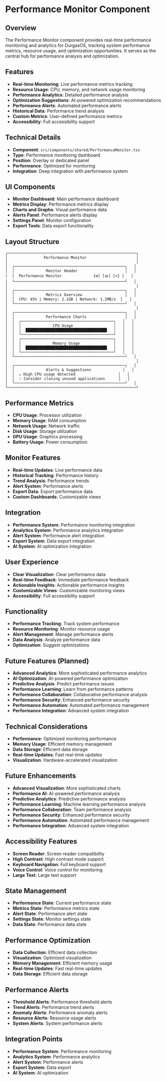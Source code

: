 # Performance Monitor Component

## Overview

The Performance Monitor component provides real-time performance monitoring and analytics for DurgasOS, tracking system performance metrics, resource usage, and optimization opportunities. It serves as the central hub for performance analysis and optimization.

## Features

- **Real-time Monitoring**: Live performance metrics tracking
- **Resource Usage**: CPU, memory, and network usage monitoring
- **Performance Analytics**: Detailed performance analysis
- **Optimization Suggestions**: AI-powered optimization recommendations
- **Performance Alerts**: Automated performance alerts
- **Historical Data**: Performance trend analysis
- **Custom Metrics**: User-defined performance metrics
- **Accessibility**: Full accessibility support

## Technical Details

- **Component**: `src/components/shared/PerformanceMonitor.tsx`
- **Type**: Performance monitoring dashboard
- **Position**: Overlay or dedicated panel
- **Performance**: Optimized for monitoring
- **Integration**: Deep integration with performance system

## UI Components

- **Monitor Dashboard**: Main performance dashboard
- **Metrics Display**: Performance metrics display
- **Charts and Graphs**: Visual performance data
- **Alerts Panel**: Performance alerts display
- **Settings Panel**: Monitor configuration
- **Export Tools**: Data export functionality

## Layout Structure

```
┌─────────────────────────────────────────────────────────┐
│                Performance Monitor                      │
│                                                         │
│  ┌─────────────────────────────────────────────────┐   │
│  │              Monitor Header                     │   │
│  │  Performance Monitor              [⚙️] [📊] [×] │   │
│  └─────────────────────────────────────────────────┘   │
│                                                         │
│  ┌─────────────────────────────────────────────────┐   │
│  │              Metrics Overview                   │   │
│  │  CPU: 45% | Memory: 2.1GB | Network: 1.2MB/s  │   │
│  └─────────────────────────────────────────────────┘   │
│                                                         │
│  ┌─────────────────────────────────────────────────┐   │
│  │              Performance Charts                 │   │
│  │  ┌─────────────────────────────────────────┐   │   │
│  │  │              CPU Usage                  │   │   │
│  │  │  ████████████████████████████████████   │   │   │
│  │  └─────────────────────────────────────────┘   │   │
│  │  ┌─────────────────────────────────────────┐   │   │
│  │  │              Memory Usage               │   │   │
│  │  │  ████████████████████████████████████   │   │   │
│  │  └─────────────────────────────────────────┘   │   │
│  └─────────────────────────────────────────────────┘   │
│                                                         │
│  ┌─────────────────────────────────────────────────┐   │
│  │              Alerts & Suggestions              │   │
│  │  ⚠️ High CPU usage detected                   │   │
│  │  💡 Consider closing unused applications      │   │
│  └─────────────────────────────────────────────────┘   │
└─────────────────────────────────────────────────────────┘
```

## Performance Metrics

- **CPU Usage**: Processor utilization
- **Memory Usage**: RAM consumption
- **Network Usage**: Network traffic
- **Disk Usage**: Storage utilization
- **GPU Usage**: Graphics processing
- **Battery Usage**: Power consumption

## Monitor Features

- **Real-time Updates**: Live performance data
- **Historical Tracking**: Performance history
- **Trend Analysis**: Performance trends
- **Alert System**: Performance alerts
- **Export Data**: Export performance data
- **Custom Dashboards**: Customizable views

## Integration

- **Performance System**: Performance monitoring integration
- **Analytics System**: Performance analytics integration
- **Alert System**: Performance alert integration
- **Export System**: Data export integration
- **AI System**: AI optimization integration

## User Experience

- **Clear Visualization**: Clear performance data
- **Real-time Feedback**: Immediate performance feedback
- **Actionable Insights**: Actionable performance insights
- **Customizable Views**: Customizable monitoring views
- **Accessibility**: Full accessibility support

## Functionality

- **Performance Tracking**: Track system performance
- **Resource Monitoring**: Monitor resource usage
- **Alert Management**: Manage performance alerts
- **Data Analysis**: Analyze performance data
- **Optimization**: Suggest optimizations

## Future Features (Planned)

- **Advanced Analytics**: More sophisticated performance analytics
- **AI Optimization**: AI-powered performance optimization
- **Predictive Analysis**: Predict performance issues
- **Performance Learning**: Learn from performance patterns
- **Performance Collaboration**: Collaborative performance analysis
- **Performance Security**: Enhanced performance security
- **Performance Automation**: Automated performance management
- **Performance Integration**: Advanced system integration

## Technical Considerations

- **Performance**: Optimized monitoring performance
- **Memory Usage**: Efficient memory management
- **Data Storage**: Efficient data storage
- **Real-time Updates**: Fast real-time updates
- **Visualization**: Hardware-accelerated visualization

## Future Enhancements

- **Advanced Visualization**: More sophisticated charts
- **Performance AI**: AI-powered performance analysis
- **Predictive Analytics**: Predictive performance analysis
- **Performance Learning**: Machine learning performance analysis
- **Performance Collaboration**: Team performance analysis
- **Performance Security**: Enhanced performance security
- **Performance Automation**: Automated performance management
- **Performance Integration**: Advanced system integration

## Accessibility Features

- **Screen Reader**: Screen reader compatibility
- **High Contrast**: High contrast mode support
- **Keyboard Navigation**: Full keyboard support
- **Voice Control**: Voice control for monitoring
- **Large Text**: Large text support

## State Management

- **Performance State**: Current performance state
- **Metrics State**: Performance metrics state
- **Alert State**: Performance alert state
- **Settings State**: Monitor settings state
- **Data State**: Performance data state

## Performance Optimization

- **Data Collection**: Efficient data collection
- **Visualization**: Optimized visualization
- **Memory Management**: Efficient memory usage
- **Real-time Updates**: Fast real-time updates
- **Data Storage**: Efficient data storage

## Performance Alerts

- **Threshold Alerts**: Performance threshold alerts
- **Trend Alerts**: Performance trend alerts
- **Anomaly Alerts**: Performance anomaly alerts
- **Resource Alerts**: Resource usage alerts
- **System Alerts**: System performance alerts

## Integration Points

- **Performance System**: Performance monitoring
- **Analytics System**: Performance analytics
- **Alert System**: Performance alerts
- **Export System**: Data export
- **AI System**: AI optimization

